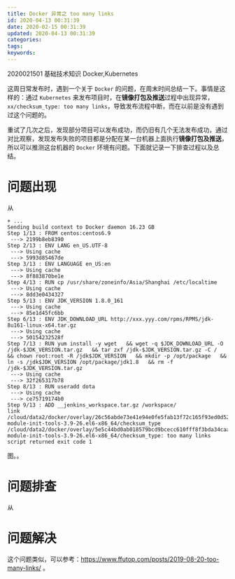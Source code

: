 ```yaml
---
title: Docker 异常之 too many links
id: 2020-04-13 00:31:39
date: 2020-02-15 00:31:39
updated: 2020-04-13 00:31:39
categories:
tags:
keywords:
---
```



2020021501
基础技术知识
Docker,Kubernetes



这周日常发布时，遇到一个关于 `Docker` 的问题，在周末时间总结一下。事情是这样的：通过 `Kubernetes` 来发布项目时，在**镜像打包及推送**过程中出现异常，`xx/checksum_type: too many links`，导致发布流程中断，而在以前是没有遇到过这个问题的。

重试了几次之后，发现部分项目可以发布成功，而仍旧有几个无法发布成功，通过对比观察，发现发布失败的项目都是分配在某一台机器上面执行**镜像打包及推送**，所以可以推测这台机器的 `Docker` 环境有问题。下面就记录一下排查过程以及总结。


<!-- more -->



# 问题出现

从


```
+ ...
Sending build context to Docker daemon 16.23 GB
Step 1/13 : FROM centos:centos6.9
 ---> 2199b8eb8390
Step 2/13 : ENV LANG en_US.UTF-8
 ---> Using cache
 ---> 5993d85467de
Step 3/13 : ENV LANGUAGE en_US:en
 ---> Using cache
 ---> 8f883870be1e
Step 4/13 : RUN cp /usr/share/zoneinfo/Asia/Shanghai /etc/localtime
 ---> Using cache
 ---> 8dd3e0434327
Step 5/13 : ENV JDK_VERSION 1.8.0_161
 ---> Using cache
 ---> 85e1d45fc6bb
Step 6/13 : ENV JDK_DOWNLOAD_URL http://xxx.yyy.com/rpms/RPMS/jdk-8u161-linux-x64.tar.gz
 ---> Using cache
 ---> 50154232528f
Step 7/13 : RUN yum install -y wget   && wget -q $JDK_DOWNLOAD_URL -O /jdk-$JDK_VERSION.tar.gz   && tar zxf /jdk-$JDK_VERSION.tar.gz -C /   && chown root:root -R /jdk$JDK_VERSION   && mkdir -p /opt/package   && ln -s /jdk$JDK_VERSION /opt/package/jdk1.8   && rm -f /jdk-$JDK_VERSION.tar.gz
 ---> Using cache
 ---> 32f265317b78
Step 8/13 : RUN useradd dota
 ---> Using cache
 ---> ce75719174b0
Step 9/13 : ADD __jenkins_workspace.tar.gz /workspace/
link /cloud/data2/docker/overlay/26c56abde73e41e94e0fe5fab13f72c165f93ed0d52ae95bc61b377b55f7dfce/root/var/lib/yum/yumdb/m/c76341d742e3092e98eba8b9b446332aa982c779-module-init-tools-3.9-26.el6-x86_64/checksum_type /cloud/data2/docker/overlay/5e5c44bd0ab018579bcd9bcecc610fff8f3bda34caa323a3f8460c5a0ea76907/tmproot107212046/var/lib/yum/yumdb/m/c76341d742e3092e98eba8b9b446332aa982c779-module-init-tools-3.9-26.el6-x86_64/checksum_type: too many links
script returned exit code 1
```

图。。


# 问题排查

从

# 问题解决


这个问题类似，可以参考：https://www.ffutop.com/posts/2019-08-20-too-many-links/ 。

